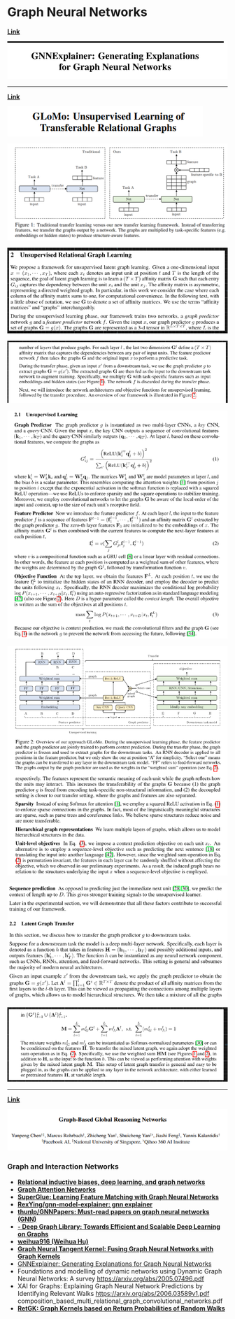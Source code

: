 # Graph Neural Networks

[**Link**](https://arxiv.org/abs/1903.03894)

![](../projects/images/2020-07-21-04-49-16.png)

---

[**Link**](https://papers.nips.cc/paper/8110-glomo-unsupervised-learning-of-transferable-relational-graphs.pdf)

![](../projects/images/2020-07-23-01-11-22.png)

![](../projects/images/2020-07-23-01-13-04.png)

![](../projects/images/2020-07-22-00-29-11.png)

![](../projects/images/2020-07-22-00-29-42.png)

![](../projects/images/2020-07-22-00-30-07.png)

![](../projects/images/2020-07-22-00-30-44.png)

![](../projects/images/2020-07-22-00-31-02.png)

![](../projects/images/2020-07-22-00-31-24.png)

---

[**Link**](https://openaccess.thecvf.com/content_CVPR_2019/papers/Chen_Graph-Based_Global_Reasoning_Networks_CVPR_2019_paper.pdf)

![](../projects/images/2020-07-22-01-58-53.png)

### Graph and Interaction Networks
- [**Relational inductive biases, deep learning, and graph networks**](https://arxiv.org/abs/1806.01261.pdf)
- [**Graph Attention Networks**](https://arxiv.org/abs/1710.10903.pdf)
- [**SuperGlue: Learning Feature Matching with Graph Neural Networks**](https://arxiv.org/abs/1911.11763.pdf)
- [**RexYing/gnn-model-explainer: gnn explainer**](https://github.com/RexYing/gnn-model-explainer)
- [**thunlp/GNNPapers: Must-read papers on graph neural networks (GNN)**](https://github.com/thunlp/GNNPapers)
- [**- Deep Graph Library: Towards Efficient and Scalable Deep Learning on Graphs**](https://paperswithcode.com/paper/deep-graph-library-towards-efficient-and)
- [**weihua916 (Weihua Hu)**](https://github.com/weihua916)
- [**Graph Neural Tangent Kernel: Fusing Graph Neural Networks with Graph Kernels**](https://arxiv.org/abs/1905.13192.pdf)
- [GNNExplainer: Generating Explanations for Graph Neural Networks](https://arxiv.org/abs/1903.03894.pdf)
- Foundations and modelling of dynamic networks using Dynamic Graph Neural Networks: A survey https://arxiv.org/abs/2005.07496.pdf
- XAI for Graphs: Explaining Graph Neural Network Predictions by Identifying Relevant Walks https://arxiv.org/abs/2006.03589v1.pdf
  composition_based_multi_relational_graph_convolutional_networks.pdf
- [**RetGK: Graph Kernels based on Return Probabilities of Random Walks**](https://arxiv.org/abs/1809.02670.pdf)
